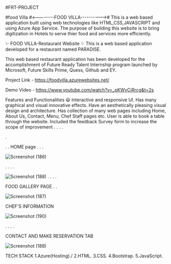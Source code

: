 #FRT-PROJECT

#food Villa
#<--------FOOD VILLA---------->#
This is a web based application built using web technologies like HTML,CSS,JAVASCRIPT and using Azure App Service.
The purpose of building this website is to bring digitization in Hotels to serve thier food and services more efficiently.

✨ FOOD VILLA-Restaurant Website ✨
This is a web based application developed for a restaurant named PARADISE.

This web based restaurant application has been developed for the accomplishment of Future Ready Talent Internship program launched by Microsoft, Future Skills Prime, Quess, Github and EY.


Project Link - https://foodvilla.azurewebsites.net/

Demo Video - https://www.youtube.com/watch?v=_pKWyCiRrcg&t=2s

Features and Functionalities 😃
Interactive and responsive UI.
Has many graphical and visual innovative effects.
Have an aesthetically pleasing visual design and architecture.
Has collection of many web pages including Home, About Us, Contact, Menu, Chef Staff pages etc.
User is able to book a table through the website.
Included the feedback Survey form to increase the scope of improvement
.
.
.
.


.

.
.
HOME page
.
.
.

![Screenshot (186)](https://user-images.githubusercontent.com/66003194/199092081-ab6cf6e0-e9fe-4785-bd60-0a7e086f0188.png)


.
.
.
.


![Screenshot (188)](https://user-images.githubusercontent.com/66003194/199091718-956583c5-3c33-4304-a165-4846a9fc76bc.png)
.
.
.
.


FOOD GALLERY PAGE
.
.



![Screenshot (187)](https://user-images.githubusercontent.com/66003194/199091877-41b0a8c6-60a9-42d3-8a2e-376d48816ecf.png)



CHEF'S INFORMATION




![Screenshot (190)](https://user-images.githubusercontent.com/66003194/199235163-bb7bb65b-02f2-4e36-8e30-ee7963dd040b.png)

.
.
.
.





CONTACT AND MAKE RESERVATION TAB




![Screenshot (188)](https://user-images.githubusercontent.com/66003194/199091987-4c736a8c-53be-41e3-b0f7-67033619a5fb.png)





TECH STACK
1.Azure(Hosting)./
2.HTML.
3.CSS.
4.Bootstrap.
5.JavaScript.
